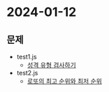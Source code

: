 # 2024-01-12
## 문제
* test1.js 
    * [성격 유형 검사하기](https://school.programmers.co.kr/learn/courses/30/lessons/118666)
* test2.js
    * [로또의 최고 순위와 최저 순위](https://school.programmers.co.kr/learn/courses/30/lessons/77484) 

